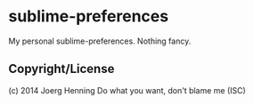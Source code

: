 sublime-preferences
===================

My personal sublime-preferences. Nothing fancy.

Copyright/License
-----------------
(c) 2014 Joerg Henning
Do what you want, don't blame me (ISC)
